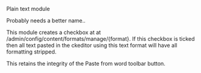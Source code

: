 Plain text module

Probably needs a better name..

This module creates a checkbox at  at /admin/config/content/formats/manage/{format}.
If this checkbox is ticked then all text pasted in the ckeditor using this text
format will have all formatting stripped.

This retains the integrity of the Paste from word toolbar button.